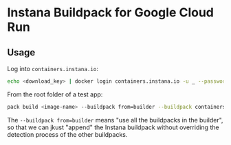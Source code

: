 # Instana Buildpack for Google Cloud Run

## Usage

Log into `containers.instana.io`:

```sh
echo <download_key> | docker login containers.instana.io -u _ --password-stdin
```

From the root folder of a test app:

```sh
pack build <image-name> --buildpack from=builder --buildpack containers.instana.io/instana/release/google/buildpack --builder gcr.io/buildpacks/builder
```

The `--buildpack from=builder` means "use all the buildpacks in the builder", so that we can jkust "append" the Instana buildpack without overriding the detection process of the other buildpacks.
